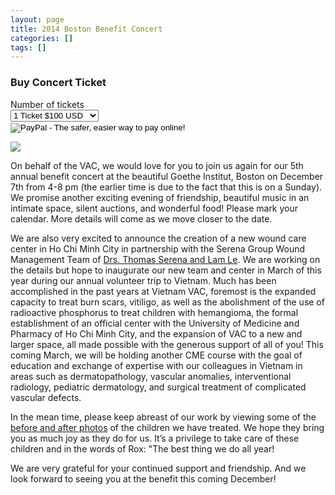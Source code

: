 ```yaml
---
layout: page
title: 2014 Boston Benefit Concert
categories: []
tags: []
---
```

<div class="panel panel-default">
  <div class="panel-heading"><h3 class="panel-title">Buy Concert Ticket</h3></div>
  <form action="https://www.paypal.com/cgi-bin/webscr" method="post" class="form-horizontal">
    <input type="hidden" name="cmd" value="_s-xclick">
    <input type="hidden" name="hosted_button_id" value="32UFW887LD7V2">
    <input type="hidden" name="on0" value="Count">
    <input type="hidden" name="currency_code" value="USD">
    <div class="panel-body">
      <div class="form-group">
        <label for="os2" class="control-label col-sm-4">Number of tickets</label>
        <div class="col-sm-8">
          <select name="os0" class="form-control">
            <option value="1 Ticket">1 Ticket $100 USD</option>
            <option value="2 Tickets">2 Tickets $200 USD</option>
            <option value="3 Tickets">3 Tickets $300 USD</option>
            <option value="4 Tickets">4 Tickets $400 USD</option>
          </select> 
        </div>
      </div>
    </div>
    <div class="panel-footer text-center">
      <input type="image" src="https://www.paypalobjects.com/en_US/i/btn/btn_buynowCC_LG.gif" border="0" name="submit" alt="PayPal - The safer, easier way to pay online!">
      <img alt="" border="0" src="https://www.paypalobjects.com/en_US/i/scr/pixel.gif" width="1" height="1">
    </div>
  </form>
</div>

![](http://vietnamvac.isamonkey.org/gallery/events/flyer-2014.jpg)

On behalf of the VAC, we would love for you to join us again for our 5th annual benefit concert at the beautiful Goethe Institut, Boston on December 7th from 4-8 pm (the earlier time is due to the fact that this is on a Sunday).  We promise another exciting evening of friendship, beautiful music in an intimate space, silent auctions, and wonderful food!   Please mark your calendar. More details will come as we move closer to the date. 

We are also very excited to announce the creation of a new wound care center in Ho Chi Minh City in partnership with the Serena Group Wound Management Team of [Drs. Thomas Serena and Lam Le](http://www.serenagroups.com/management/management.html).  We are working on the details but hope to inaugurate our new team and center in March of this year during our annual volunteer trip to Vietnam.   Much has been accomplished in the past years at Vietnam VAC, foremost is the expanded capacity to treat burn scars, vitiligo, as well as the abolishment of the use of radioactive phosphorus to treat children with hemangioma,  the formal establishment of an official center with the University of Medicine and Pharmacy of Ho Chi Minh City, and the expansion of VAC to a new and larger space,  all made possible with the generous support of all of you!  This coming March,  we will be holding another CME course with the goal of education and exchange of expertise with our colleagues in Vietnam in areas such as dermatopathology, vascular anomalies, interventional radiology, pediatric dermatology,  and surgical treatment of complicated vascular defects.

In the mean time, please keep abreast of our work by viewing some of the [before and after photos](/events/gallery/before-after-2014) of the children we have treated. We hope they bring you as much joy as they do for us. It’s a privilege to take care of these children and in the words of Rox: "The best thing we do all year!

We are very grateful for your continued support and friendship.  And we look forward to seeing you at the benefit this coming December!